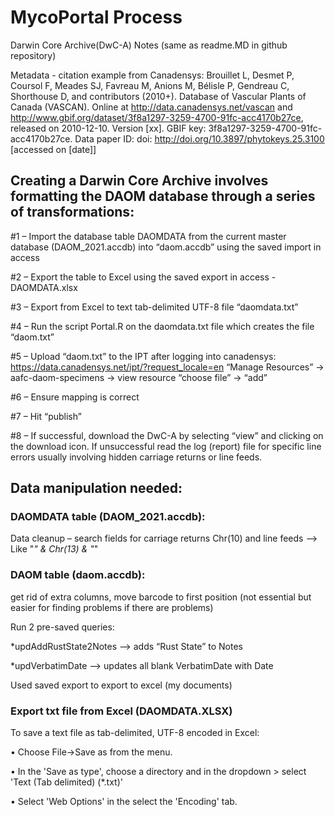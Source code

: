 # MycoPortal Process

Darwin Core Archive(DwC-A) Notes (same as readme.MD in github repository)

Metadata - citation example from Canadensys: 
Brouillet L, Desmet P, Coursol F, Meades SJ, Favreau M, Anions M, Bélisle P, Gendreau C, Shorthouse D, and contributors (2010+). Database of Vascular Plants of Canada (VASCAN). Online at http://data.canadensys.net/vascan and http://www.gbif.org/dataset/3f8a1297-3259-4700-91fc-acc4170b27ce, released on 2010-12-10. Version [xx]. GBIF key: 3f8a1297-3259-4700-91fc-acc4170b27ce. Data paper ID: doi: http://doi.org/10.3897/phytokeys.25.3100 [accessed on [date]] 

## Creating a Darwin Core Archive involves formatting the DAOM database through a series of transformations:

#1 – Import the database table DAOMDATA from the current master database (DAOM_2021.accdb) into “daom.accdb” using the saved import in access 

#2 – Export the table to Excel using the saved export in access - DAOMDATA.xlsx

#3 – Export from Excel to text tab-delimited UTF-8 file “daomdata.txt”

#4 – Run the script Portal.R on the daomdata.txt file which creates the file “daom.txt”

#5 – Upload “daom.txt” to the IPT after logging into canadensys:  https://data.canadensys.net/ipt/?request_locale=en
	“Manage Resources”  -> aafc-daom-specimens -> view resource “choose file” -> “add”

#6 – Ensure mapping is correct

#7 – Hit “publish” 

#8 – If successful, download the DwC-A by selecting “view” and clicking on the download icon.  If unsuccessful read the log (report) file for specific line errors usually involving hidden carriage returns or line feeds.
 

## Data manipulation needed: 

### DAOMDATA table (DAOM_2021.accdb):

Data cleanup – search fields for carriage returns Chr(10) and line feeds --> Like "*" & Chr(13) & "*"

### DAOM table (daom.accdb):

get rid of extra columns, move barcode to first position (not essential but easier for finding problems if there are problems)

Run 2 pre-saved queries: 

*updAddRustState2Notes -->   adds “Rust State” to Notes

*updVerbatimDate --> updates all blank VerbatimDate with Date

Used saved export to export to excel (my documents) 

### Export txt file from Excel (DAOMDATA.XLSX)

To save a text file as tab-delimited, UTF-8 encoded in Excel: 

•	Choose File->Save as from the menu. 

•	In the 'Save as type', choose a directory and in the dropdown > select 'Text (Tab delimited) (*.txt)' 

•	Select 'Web Options' in the select the 'Encoding' tab. 
 
